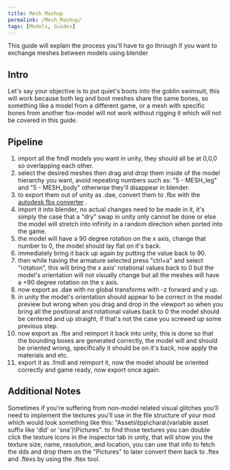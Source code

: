 ```yaml
---
title: Mesh Mashup
permalink: /Mesh_Mashup/
tags: [Models, Guides]
---
```


This guide will explain the process you'll have to go through if you
want to exchange meshes between models using blender

## Intro

Let's say your objective is to put quiet's boots into the goblin
swimsuit, this will work because both leg and boot meshes share the same
bones, so something like a model from a different game, or a mesh with
specific bones from another fox-model will not work without rigging it
which will not be covered in this guide.

## Pipeline

1.  import all the fmdl models you want in unity, they should all be at
    0,0,0 so overlapping each other.
2.  select the desired meshes then drag and drop them inside of the
    model hierarchy you want, avoid repeating numbers such as: "5 -
    MESH_leg" and "5 - MESH_body" otherwise they'll disappear in
    blender.
3.  to export them out of unity as .dae, convert them to .fbx with the
    [autodesk fbx
    converter](https://www.autodesk.com/developer-network/platform-technologies/fbx-converter-archives)
    .
4.  import it into blender, no actual changes need to be made in it,
    it's simply the case that a "dry" swap in unity only cannot be done
    or else the model will stretch into infinity in a random direction
    when ported into the game.
5.  the model will have a 90 degree rotation on the x axis, change that
    number to 0, the model should lay flat on it's back.
6.  immediately bring it back up again by putting the value back to 90.
7.  then while having the armature selected press "ctrl+a" and select
    "rotation", this will bring the x axis' rotational values back to 0
    but the model's orientation will not visually change but all the
    meshes will have a +90 degree rotation on the x axis.
8.  now export as .dae with no global transforms with -z forward and y
    up.
9.  in unity the model's orientation should appear to be correct in the
    model preview but wrong when you drag and drop in the viewport so
    when you bring all the positional and rotational values back to 0
    the model should be centered and up straight, if that's not the case
    you screwed up some previous step.
10. now export as .fbx and reimport it back into unity, this is done so
    that the bounding boxes are generated correctly, the model will and
    should be oriented wrong, specifically it should be on it's back,
    now apply the materials and etc.
11. export it as .fmdl and reimport it, now the model should be oriented
    correctly and game ready, now export once again.

## Additional Notes

Sometimes if you're suffering from non-model related visual glitches
you'll need to implement the textures you'll use in the file structure
of your mod which would look something like this:
"Assets\\tpp\\chara\\(variable asset suffix like 'dld' or
'sna')\\Pictures". to find those textures you can double click the
texture icons in the inspector tab in unity, that will show you the
texture size, name, resolution, and location, you can use that info to
fetch the dds and drop them on the "Pictures" to later convert them back
to .ftex and .ftexs by using the .ftex tool.